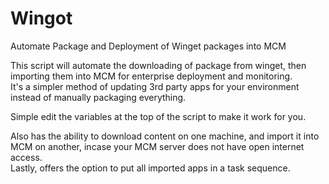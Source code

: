 # Wingot
Automate Package and Deployment of Winget packages into MCM


This script will automate the downloading of package from winget, then importing them into MCM for enterprise deployment and monitoring.<br>
It's a simpler method of updating 3rd party apps for your environment instead of manually packaging everything.

Simple edit the variables at the top of the script to make it work for you.

Also has the ability to download content on one machine, and import it into MCM on another, incase your MCM server does not have open internet access.<br>
Lastly, offers the option to put all imported apps in a task sequence.
